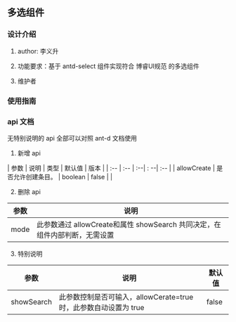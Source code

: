 ## 多选组件

### 设计介绍

1. author: 李义升

2. 功能要求：基于 antd-select 组件实现符合 博睿UI规范 的多选组件

3. 维护者

### 使用指南

### api 文档

无特别说明的 api 全部可以对照 ant-d 文档使用

1. 新增 api 

| 参数 | 说明 | 类型 | 默认值 | 版本 |
| :-- | :-- | :--| : --| :-- |
| allowCreate | 是否允许创建条目。 | boolean | false |  |

2. 删除 api

| 参数 | 说明                                                         |
| ---- | ------------------------------------------------------------ |
| mode | 此参数通过 allowCreate和属性 showSearch 共同决定，在组件内部判断，无需设置 |

3. 特别说明

| 参数       | 说明                                                         | 默认值 |
| ---------- | ------------------------------------------------------------ | ------ |
| showSearch | 此参数控制是否可输入，allowCerate=true 时，此参数自动设置为 true | false  |

